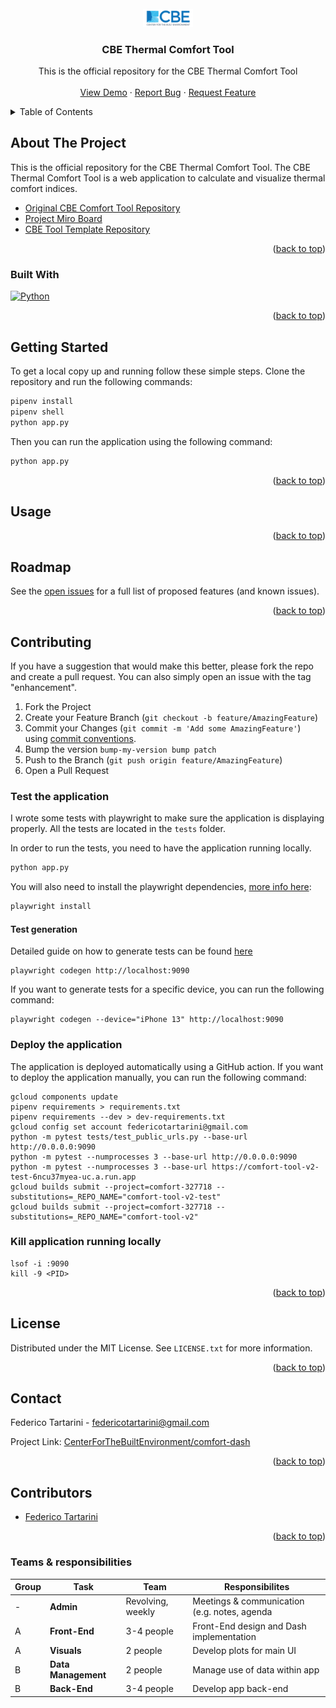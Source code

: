 <!-- PROJECT LOGO -->
<br />
<div align="center">

  <a href="https://github.com/CenterForTheBuiltEnvironment/comfort-dash/blob/main/assets/media/CBE-logo-2018.png">
    <img src="assets/media/CBE-logo-2018.png" alt="Logo" width="80">
  </a>

<h3 align="center">CBE Thermal Comfort Tool</h3>

  <p align="center">
    This is the official repository for the CBE Thermal Comfort Tool
    <br />
    <br />
    <a href="https://comfort-tool-v2-test-6ncu37myea-uc.a.run.app/">View Demo</a>
    ·
    <a href="https://github.com/CenterForTheBuiltEnvironment/comfort-dash/issues/new">Report Bug</a>
    ·
    <a href="https://github.com/CenterForTheBuiltEnvironment/comfort-dash/issues/new">Request Feature</a>
  </p>
</div>



<!-- TABLE OF CONTENTS -->
<details>
  <summary>Table of Contents</summary>
  <ol>
    <li>
      <a href="#about-the-project">About The Project</a>
      <ul>
        <li><a href="#built-with">Built With</a></li>
      </ul>
    </li>
    <li>
      <a href="#getting-started">Getting Started</a>
      <ul>
        <li><a href="#prerequisites">Prerequisites</a></li>
        <li><a href="#installation">Installation</a></li>
      </ul>
    </li>
    <li><a href="#usage">Usage</a></li>
    <li><a href="#roadmap">Roadmap</a></li>
    <li><a href="#contributing">Contributing</a></li>
    <li><a href="#license">License</a></li>
    <li><a href="#contact">Contact</a></li>
    <li><a href="#acknowledgments">Acknowledgments</a></li>
  </ol>
</details>



<!-- ABOUT THE PROJECT -->
## About The Project

This is the official repository for the CBE Thermal Comfort Tool. 
The CBE Thermal Comfort Tool is a web application to calculate and visualize thermal comfort indices.

- [Original CBE Comfort Tool Repository](https://github.com/CenterForTheBuiltEnvironment/comfort_tool)
- [Project Miro Board](https://miro.com/app/board/uXjVKpPJvxE=/?share_link_id=841990080046)
- [CBE Tool Template Repository](https://github.com/CenterForTheBuiltEnvironment/cbe-tool-template)

[//]: # ([![Product Name Screen Shot][product-screenshot]]&#40;https://example.com&#41;)

[//]: # (Here's a blank template to get started: To avoid retyping too much info. Do a search and replace with your text editor for the following: `Environmental-Measurement-Unit-Systems`, `dashboard`, `twitter_handle`, `linkedin_username`, `email_client`, `email`, `project_title`, `project_description`)

<p align="right">(<a href="#readme-top">back to top</a>)</p>

### Built With

[![Python][Python.org]][Python-url]

<p align="right">(<a href="#readme-top">back to top</a>)</p>


<!-- GETTING STARTED -->
## Getting Started

To get a local copy up and running follow these simple steps.
Clone the repository and run the following commands:

```bash
pipenv install
pipenv shell
python app.py
```

Then you can run the application using the following command:

```bash
python app.py
```

<p align="right">(<a href="#readme-top">back to top</a>)</p>



<!-- USAGE EXAMPLES -->
## Usage

<p align="right">(<a href="#readme-top">back to top</a>)</p>


<!-- ROADMAP -->
## Roadmap

See the [open issues](https://github.com/CenterForTheBuiltEnvironment/comfort-dash/issues) for a full list of proposed features (and known issues).

<p align="right">(<a href="#readme-top">back to top</a>)</p>



<!-- CONTRIBUTING -->
## Contributing

If you have a suggestion that would make this better, please fork the repo and create a pull request. You can also simply open an issue with the tag "enhancement".

1. Fork the Project
2. Create your Feature Branch (`git checkout -b feature/AmazingFeature`)
3. Commit your Changes (`git commit -m 'Add some AmazingFeature'`) using [commit conventions](https://www.conventionalcommits.org/en/v1.0.0/).
4. Bump the version `bump-my-version bump patch`
5. Push to the Branch (`git push origin feature/AmazingFeature`)
6. Open a Pull Request

### Test the application

I wrote some tests with playwright to make sure the application is displaying properly.
All the tests are located in the `tests` folder.

In order to run the tests, you need to have the application running locally.

```bash
python app.py
``` 

You will also need to install the playwright dependencies, [more info here](https://playwright.dev/python/docs/intro):

```bash
playwright install
```

#### Test generation

Detailed guide on how to generate tests can be found [here](https://playwright.dev/python/docs/codegen)

```
playwright codegen http://localhost:9090
```

If you want to generate tests for a specific device, you can run the following command:

```
playwright codegen --device="iPhone 13" http://localhost:9090
```

### Deploy the application

The application is deployed automatically using a GitHub action.
If you want to deploy the application manually, you can run the following command:

```
gcloud components update
pipenv requirements > requirements.txt
pipenv requirements --dev > dev-requirements.txt
gcloud config set account federicotartarini@gmail.com
python -m pytest tests/test_public_urls.py --base-url http://0.0.0.0:9090
python -m pytest --numprocesses 3 --base-url http://0.0.0.0:9090
python -m pytest --numprocesses 3 --base-url https://comfort-tool-v2-test-6ncu37myea-uc.a.run.app
gcloud builds submit --project=comfort-327718 --substitutions=_REPO_NAME="comfort-tool-v2-test"
gcloud builds submit --project=comfort-327718 --substitutions=_REPO_NAME="comfort-tool-v2"
```

### Kill application running locally

```
lsof -i :9090
kill -9 <PID>
```

<p align="right">(<a href="#readme-top">back to top</a>)</p>



<!-- LICENSE -->
## License

Distributed under the MIT License. See `LICENSE.txt` for more information.

<p align="right">(<a href="#readme-top">back to top</a>)</p>



<!-- CONTACT -->
## Contact

Federico Tartarini - federicotartarini@gmail.com

Project Link: [CenterForTheBuiltEnvironment/comfort-dash](https://github.com/CenterForTheBuiltEnvironment/comfort-dash)

<p align="right">(<a href="#readme-top">back to top</a>)</p>



<!-- ACKNOWLEDGMENTS -->
## Contributors

* [Federico Tartarini]()

<p align="right">(<a href="#readme-top">back to top</a>)</p>

### Teams & responsibilities
|  Group   |  Task                 |  Team                        | Responsibilites                                      | 
|----------|-----------------------|------------------------------|------------------------------------------------------|
|  -       |  **Admin**            | Revolving, weekly            |  Meetings & communication (e.g. notes, agenda        |
|  A       |  **Front-End**        | 3-4 people                   |  Front-End design and Dash implementation            |
|  A       |  **Visuals**          | 2 people                     |  Develop plots for main UI                           |
|  B       |  **Data Management**  | 2 people                     |  Manage use of data within app                       |
|  B       |  **Back-End**         | 3-4 people                   |  Develop app back-end                                |



<!-- MARKDOWN LINKS & IMAGES -->
<!-- https://www.markdownguide.org/basic-syntax/#reference-style-links -->
[contributors-shield]: https://img.shields.io/github/contributors/CenterForTheBuiltEnvironment/comfort-dash.svg?style=for-the-badge
[contributors-url]: https://github.com/CenterForTheBuiltEnvironment/comfort-dash/graphs/contributors
[forks-shield]: https://img.shields.io/github/forks/CenterForTheBuiltEnvironment/comfort-dash.svg?style=for-the-badge
[forks-url]: https://github.com/CenterForTheBuiltEnvironment/comfort-dash/network/members
[stars-shield]: https://img.shields.io/github/stars/CenterForTheBuiltEnvironment/comfort-dash.svg?style=for-the-badge
[stars-url]: https://github.com/CenterForTheBuiltEnvironment/comfort-dash/stargazers
[issues-shield]: https://img.shields.io/github/issues/CenterForTheBuiltEnvironment/comfort-dash.svg?style=for-the-badge
[issues-url]: https://github.com/CenterForTheBuiltEnvironment/comfort-dash/issues
[license-shield]: https://img.shields.io/github/license/CenterForTheBuiltEnvironment/comfort-dash.svg?style=for-the-badge
[license-url]: https://github.com/CenterForTheBuiltEnvironment/comfort-dash/blob/master/LICENSE.txt
[linkedin-shield]: https://img.shields.io/badge/-LinkedIn-black.svg?style=for-the-badge&logo=linkedin&colorB=555
[linkedin-url]: https://www.linkedin.com/in/federico-tartarini/
[product-screenshot]: images/screenshot.png
[Python.org]: https://img.shields.io/badge/Python-3776AB?style=for-the-badge&logo=python&logoColor=white
[Python-url]: https://www.python.org/




